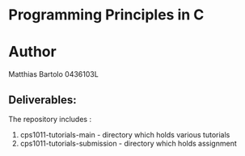 # Programming Principles in C

# Author
Matthias Bartolo 0436103L

## Deliverables:
The repository includes :<br />
1. cps1011-tutorials-main - directory which holds various tutorials
2. cps1011-tutorials-submission - directory which holds assignment
 
